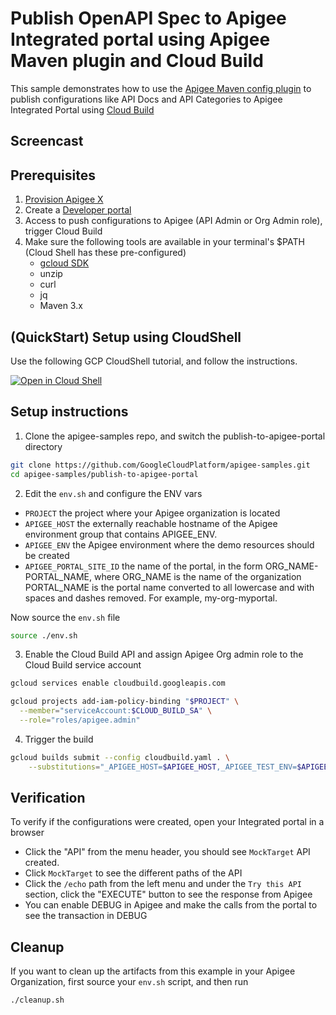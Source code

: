 # Publish OpenAPI Spec to Apigee Integrated portal using Apigee Maven plugin and Cloud Build

This sample demonstrates how to use the [Apigee Maven config plugin](https://github.com/apigee/apigee-config-maven-plugin) to publish configurations like API Docs and API Categories to Apigee Integrated Portal using [Cloud Build](https://cloud.google.com/build/docs/overview)

## Screencast

## Prerequisites

1. [Provision Apigee X](https://cloud.google.com/apigee/docs/api-platform/get-started/provisioning-intro)
2. Create a [Developer portal](https://cloud.google.com/apigee/docs/api-platform/publish/portal/build-integrated-portal)
3. Access to push configurations to Apigee (API Admin or Org Admin role), trigger Cloud Build
4. Make sure the following tools are available in your terminal's $PATH (Cloud Shell has these pre-configured)
    * [gcloud SDK](https://cloud.google.com/sdk/docs/install)
    * unzip
    * curl
    * jq
    * Maven 3.x

## (QuickStart) Setup using CloudShell

Use the following GCP CloudShell tutorial, and follow the instructions.

[![Open in Cloud Shell](https://gstatic.com/cloudssh/images/open-btn.png)](https://ssh.cloud.google.com/cloudshell/open?cloudshell_git_repo=https://github.com/GoogleCloudPlatform/apigee-samples&cloudshell_git_branch=main&cloudshell_workspace=.&cloudshell_tutorial=publish-to-apigee-portal/docs/cloudshell-tutorial-maven.md)

## Setup instructions

1. Clone the apigee-samples repo, and switch the publish-to-apigee-portal directory

```bash
git clone https://github.com/GoogleCloudPlatform/apigee-samples.git
cd apigee-samples/publish-to-apigee-portal
```

2. Edit the `env.sh` and configure the ENV vars

* `PROJECT` the project where your Apigee organization is located
* `APIGEE_HOST` the externally reachable hostname of the Apigee environment group that contains APIGEE_ENV.
* `APIGEE_ENV` the Apigee environment where the demo resources should be created
* `APIGEE_PORTAL_SITE_ID` the name of the portal, in the form ORG_NAME-PORTAL_NAME,
    where ORG_NAME is the name of the organization
    PORTAL_NAME is the portal name converted to all lowercase
    and with spaces and dashes removed. For example, my-org-myportal.

Now source the `env.sh` file

```bash
source ./env.sh
```

3. Enable the Cloud Build API and assign Apigee Org admin role to the Cloud Build service account

```bash
gcloud services enable cloudbuild.googleapis.com

gcloud projects add-iam-policy-binding "$PROJECT" \
  --member="serviceAccount:$CLOUD_BUILD_SA" \
  --role="roles/apigee.admin"
```

4. Trigger the build

```bash
gcloud builds submit --config cloudbuild.yaml . \
    --substitutions="_APIGEE_HOST=$APIGEE_HOST,_APIGEE_TEST_ENV=$APIGEE_ENV,_APIGEE_PORTAL_SITE_ID=$APIGEE_PORTAL_SITE_ID"
```

## Verification

To verify if the configurations were created, open your Integrated portal in a browser

* Click the "API" from the menu header, you should see `MockTarget` API created.
* Click `MockTarget` to see the different paths of the API
* Click the `/echo` path from the left menu and under the `Try this API` section, click the "EXECUTE" button to see the response from Apigee
* You can enable DEBUG in Apigee and make the calls from the portal to see the transaction in DEBUG

## Cleanup

If you want to clean up the artifacts from this example in your Apigee Organization, first source your `env.sh` script, and then run

```bash
./cleanup.sh
```
